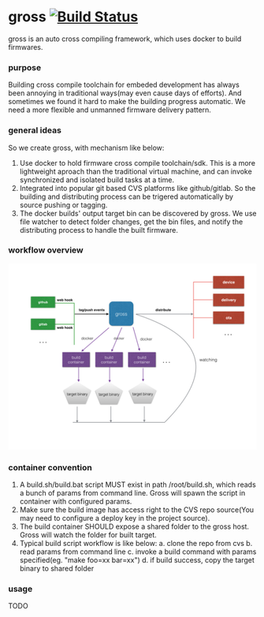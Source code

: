 # gross  [![Build Status](https://drone.io/github.com/PandoCloud/gross/status.png)](https://drone.io/github.com/PandoCloud/gross/latest)
gross is an auto cross compiling framework, which uses docker to build firmwares.

### purpose
Building cross compile toolchain for embeded development has always been annoying in traditional ways(may even cause days of efforts). And sometimes we found it hard to make the building progress automatic. We need a more flexible and unmanned firmware delivery pattern. 

### general ideas
So we create gross, with mechanism like below:

1. Use docker to hold firmware cross compile toolchain/sdk. This is a more lightweight aproach than the traditional virtual machine, and can invoke synchronized and isolated build tasks at a time.
2. Integrated into popular git based CVS platforms like github/gitlab. So the building and distributing process can be trigered automatically by source pushing or tagging.
3. The docker builds' output target bin can be discovered by gross. We use file watcher to detect folder changes, get the bin files, and notify the distributing process to handle the built firmware. 

### workflow overview
![](docs/arch.png)

### container convention
1. A build.sh/build.bat script MUST exist in path /root/build.sh, which reads a bunch of params from command line. Gross will spawn the script in container with configured params.
2. Make sure the build image has access right to the CVS repo source(You may need to configure a deploy key in the project source).
3. The build container SHOULD expose a shared folder to the gross host. Gross will watch the folder for built target.
4. Typical build script workflow is like below:
	a. clone the repo from cvs
	b. read params from command line
	c. invoke a build command with params specified(eg. "make foo=xx bar=xx")
	d. if build success, copy the target binary to shared folder
	
### usage
TODO